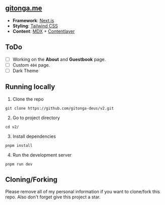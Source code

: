 ## [gitonga.me](https://gitonga.me)

- **Framework**: [Next.js](https://nextjs.org/)
- **Styling**: [Tailwind CSS](https://tailwindcss.com/)
- **Content**: [MDX](https://mdxjs.com) + [Contentlayer](https://contentlayer.dev/)

## ToDo

- [ ] Working on the **About** and **Guestbook** page.
- [ ] Custom `404` page.
- [ ] Dark Theme

## Running locally
1. Clone the repo
```
git clone https://github.com/gitonga-deus/v2.git
```

2. Go to project directory
```
cd v2/
```

3. Install dependencies
```
pnpm install
```

4. Run the development server
```
pnpm run dev
```

## Cloning/Forking
Please remove all of my personal information if you want to clone/fork this repo. Also don't forget give this project a star.
